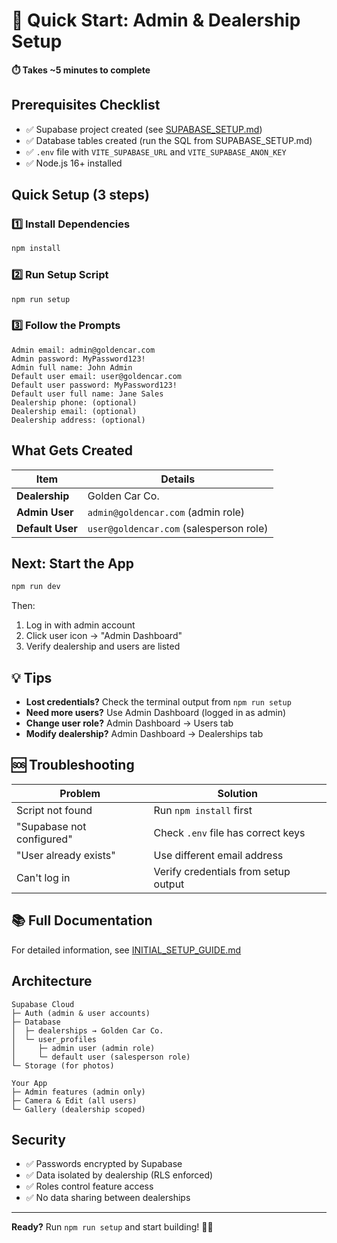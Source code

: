 # 🚀 Quick Start: Admin & Dealership Setup

**⏱️ Takes ~5 minutes to complete**

## Prerequisites Checklist

- ✅ Supabase project created (see [SUPABASE_SETUP.md](./SUPABASE_SETUP.md))
- ✅ Database tables created (run the SQL from SUPABASE_SETUP.md)
- ✅ `.env` file with `VITE_SUPABASE_URL` and `VITE_SUPABASE_ANON_KEY`
- ✅ Node.js 16+ installed

## Quick Setup (3 steps)

### 1️⃣ Install Dependencies
```bash
npm install
```

### 2️⃣ Run Setup Script
```bash
npm run setup
```

### 3️⃣ Follow the Prompts
```
Admin email: admin@goldencar.com
Admin password: MyPassword123!
Admin full name: John Admin
Default user email: user@goldencar.com
Default user password: MyPassword123!
Default user full name: Jane Sales
Dealership phone: (optional)
Dealership email: (optional)
Dealership address: (optional)
```

## What Gets Created

| Item | Details |
|------|---------|
| **Dealership** | Golden Car Co. |
| **Admin User** | `admin@goldencar.com` (admin role) |
| **Default User** | `user@goldencar.com` (salesperson role) |

## Next: Start the App

```bash
npm run dev
```

Then:
1. Log in with admin account
2. Click user icon → "Admin Dashboard"
3. Verify dealership and users are listed

## 💡 Tips

- **Lost credentials?** Check the terminal output from `npm run setup`
- **Need more users?** Use Admin Dashboard (logged in as admin)
- **Change user role?** Admin Dashboard → Users tab
- **Modify dealership?** Admin Dashboard → Dealerships tab

## 🆘 Troubleshooting

| Problem | Solution |
|---------|----------|
| Script not found | Run `npm install` first |
| "Supabase not configured" | Check `.env` file has correct keys |
| "User already exists" | Use different email address |
| Can't log in | Verify credentials from setup output |

## 📚 Full Documentation

For detailed information, see [INITIAL_SETUP_GUIDE.md](./INITIAL_SETUP_GUIDE.md)

## Architecture

```
Supabase Cloud
├─ Auth (admin & user accounts)
├─ Database
│  ├─ dealerships → Golden Car Co.
│  └─ user_profiles
│     ├─ admin user (admin role)
│     └─ default user (salesperson role)
└─ Storage (for photos)

Your App
├─ Admin features (admin only)
├─ Camera & Edit (all users)
└─ Gallery (dealership scoped)
```

## Security

- ✅ Passwords encrypted by Supabase
- ✅ Data isolated by dealership (RLS enforced)
- ✅ Roles control feature access
- ✅ No data sharing between dealerships

---

**Ready?** Run `npm run setup` and start building! 🎨📸
